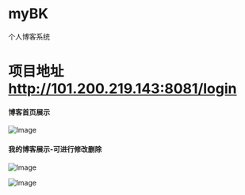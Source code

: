 # myBK
个人博客系统
# 项目地址 http://101.200.219.143:8081/login

#### 博客首页展示
![Image](https://github.com/myBigGod/images/blob/master/b_index.jpg)


#### 我的博客展示-可进行修改删除
![Image](https://github.com/myBigGod/images/blob/master/mybk.jpg)

![Image](https://github.com/myBigGod/images/blob/master/b_xiugai.jpg)
